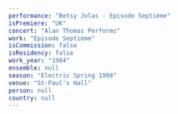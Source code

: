 ```yaml
---
performance: "Betsy Jolas - Episode Septième"
isPremiere: "UK"
concert: "Alan Thomas Performs"
work: "Episode Septième"
isCommission: false
isResidency: false
work_year: "1984"
ensemble: null
season: "Electric Spring 1998"
venue: "St-Paul's Hall"
person: null
country: null
---
```


